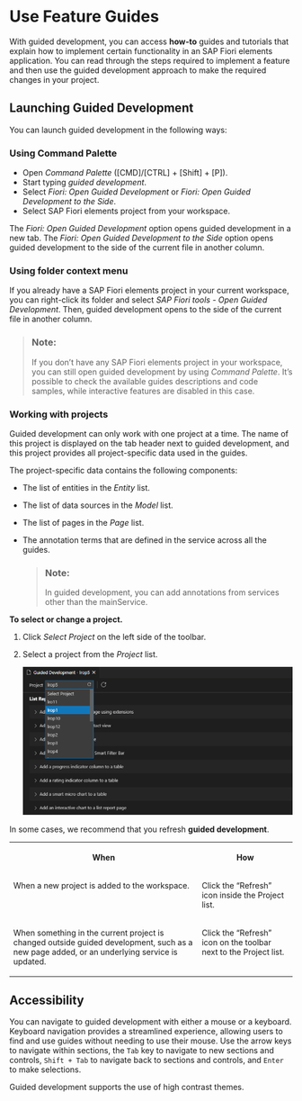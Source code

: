 <!-- loio0c9e518ecf704b2f80a2bed0eaca60ae -->

# Use Feature Guides

With guided development, you can access **how-to** guides and tutorials that explain how to implement certain functionality in an SAP Fiori elements application. You can read through the steps required to implement a feature and then use the guided development approach to make the required changes in your project.



<a name="loio0c9e518ecf704b2f80a2bed0eaca60ae__section_g4l_234_slb"/>

## Launching Guided Development

You can launch guided development in the following ways:



### Using Command Palette

-   Open *Command Palette* \([CMD\]/[CTRL\] + [Shift\] + [P\]\).
-   Start typing *guided development*.
-   Select *Fiori: Open Guided Development* or *Fiori: Open Guided Development to the Side*.
-   Select SAP Fiori elements project from your workspace.

The *Fiori: Open Guided Development* option opens guided development in a new tab. The *Fiori: Open Guided Development to the Side* option opens guided development to the side of the current file in another column.



### Using folder context menu

If you already have a SAP Fiori elements project in your current workspace, you can right-click its folder and select *SAP Fiori tools - Open Guided Development*. Then, guided development opens to the side of the current file in another column.

> ### Note:  
> If you don’t have any SAP Fiori elements project in your workspace, you can still open guided development by using *Command Palette*. It’s possible to check the available guides descriptions and code samples, while interactive features are disabled in this case.



### Working with projects

Guided development can only work with one project at a time. The name of this project is displayed on the tab header next to guided development, and this project provides all project-specific data used in the guides.

The project-specific data contains the following components:

-   The list of entities in the *Entity* list.

-   The list of data sources in the *Model* list.

-   The list of pages in the *Page* list.

-   The annotation terms that are defined in the service across all the guides.

    > ### Note:  
    > In guided development, you can add annotations from services other than the mainService.


**To select or change a project.**

1.  Click *Select Project* on the left side of the toolbar.
2.  Select a project from the *Project* list.

    ![Select Project](images/SelectProject_9ea63e4.png)


In some cases, we recommend that you refresh **guided development**.


<table>
<tr>
<th valign="top">

When



</th>
<th valign="top">

How



</th>
</tr>
<tr>
<td valign="top">

When a new project is added to the workspace.



</td>
<td valign="top">

Click the “Refresh” icon inside the Project list.



</td>
</tr>
<tr>
<td valign="top">

When something in the current project is changed outside guided development, such as a new page added, or an underlying service is updated.



</td>
<td valign="top">

Click the “Refresh” icon on the toolbar next to the Project list.



</td>
</tr>
</table>



<a name="loio0c9e518ecf704b2f80a2bed0eaca60ae__section_lc1_hwm_1rb"/>

## Accessibility

You can navigate to guided development with either a mouse or a keyboard. Keyboard navigation provides a streamlined experience, allowing users to find and use guides without needing to use their mouse. Use the arrow keys to navigate within sections, the `Tab` key to navigate to new sections and controls, `Shift + Tab` to navigate back to sections and controls, and `Enter` to make selections.

Guided development supports the use of high contrast themes.

